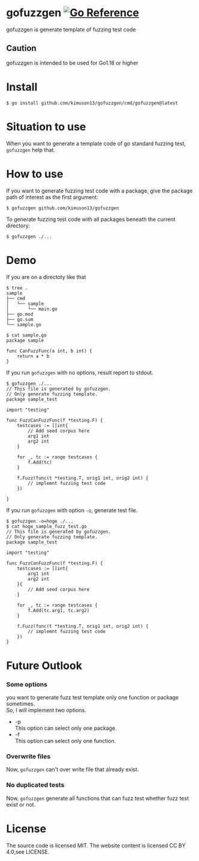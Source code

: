 # gofuzzgen [![Go Reference](https://pkg.go.dev/badge/github.com/kimuson13/gofuzzgen.svg)](https://pkg.go.dev/github.com/kimuson13/gofuzzgen)
gofuzzgen is generate template of fuzzing test code
## Caution
gofuzzgen is intended to be used for Go1.18 or higher
# Install
```
$ go install github.com/kimuson13/gofuzzgen/cmd/gofuzzgen@latest
```
# Situation to use
When you want to generate a template code of go standard fuzzing test, `gofuzzgen` help that.
# How to use
If you want to generate fuzzing test code with a package, give the package path of interest as the first
argument:
```
$ gofuzzgen github.com/kimuson13/gofuzzgen
```
To generate fuzzing test code with all packages beneath the current directory:
```
$ gofuzzgen ./...
```
# Demo
If you are on a directoty like that
```
$ tree .
sample
├── cmd
│   └── sample
│       └── main.go
├── go.mod
├── go.sum
└── sample.go
```
```
$ cat sample.go
package sample

func CanFuzzFunc(a int, b int) {
    return a * b
}
```
If you run `gofuzzgen` with no options, result report to stdout.
```
$ gofuzzgen ./...
// This file is generated by gofuzzgen.
// Only generate fuzzing template.
package sample_test

import "testing"

func FuzzCanFuzzFunc(f *testing.F) {
    testcases := []int{
        // Add seed corpus here
        arg1 int
        arg2 int
    }

    for _, tc := range testcases {
        f.Add(tc)
    }

    f.Fuzz(func(t *testing.T, orig1 int, orig2 int) {
        // implemnt fuzzing test code
    })

}
```
If you run `gofuzzgen` with option `-o`, generate test file.
```
$ gofuzzgen -o=hoge ./...
$ cat hoge_sample_fuzz_test.go
// This file is generated by gofuzzgen.
// Only generate fuzzing template.
package sample_test

import "testing"

func FuzzCanFuzzFunc(f *testing.F) {
    testcases := []int{
        arg1 int
        arg2 int
    }{
        // Add seed corpus here
    }

    for _, tc := range testcases {
        f.Add(tc.arg1, tc.arg2)
    }

    f.Fuzz(func(t *testing.T, orig1 int, orig2 int) {
        // implemnt fuzzing test code
    })
}
```
# Future Outlook
### Some options
you want to generate fuzz test template only one function or package sometimes.  
So, I will implement two options.
- -p  
This option can select only one package.
- -f  
This option can select only one function.
### Overwrite files
Now, `gofuzzgen` can't over write file that already exist.
### No duplicated tests
Now, `gofuzzgen` generate all functions that can fuzz test whether fuzz test exist or not.
# License
The source code is licensed MIT. The website content is licensed CC BY 4.0,see LICENSE.
